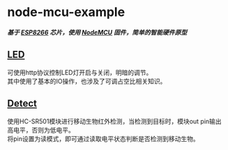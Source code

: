 # node-mcu-example

***基于 [ESP8266](https://www.espressif.com/en/products/hardware/esp8266ex/overview) 芯片，使用 [NodeMCU](https://nodemcu.readthedocs.io/en/master/) 固件，简单的智能硬件原型***

## [LED](https://github.com/huanghyw/node-mcu-example/tree/master/LED)
可使用http协议控制LED灯开启与关闭，明暗的调节。  
其中使用了基本的IO操作，也涉及了可调占空比相关知识。

## [Detect](https://github.com/huanghyw/node-mcu-example/tree/master/Detect)
使用HC-SR501模块进行移动生物红外检测，当检测到目标时，模块out pin输出高电平，否则为低电平。  
将pin设置为读模式，即可通过读取电平状态判断是否检测到移动生物。

